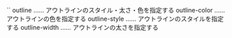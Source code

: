 ``
outline …… アウトラインのスタイル・太さ・色を指定する
outline-color …… アウトラインの色を指定する
outline-style …… アウトラインのスタイルを指定する
outline-width …… アウトラインの太さを指定する
